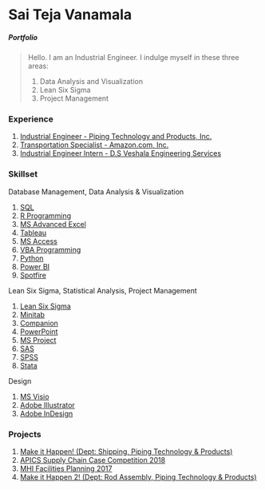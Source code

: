 # Sai Teja Vanamala
##### *Portfolio*
> Hello. I am an Industrial Engineer. I indulge myself in these three areas:
>
>1. Data Analysis and Visualization
>2. Lean Six Sigma
>3. Project Management

### Experience
1. [Industrial Engineer - Piping Technology and Products, Inc.](https://github.com/saitejavanamala/Portfolio/blob/master/Piping%20Tech/Piping%20Tech_Exp.md)
1. [Transportation Specialist - Amazon.com, Inc.](https://github.com/saitejavanamala/Portfolio/blob/master/Amazon/Amazon_Exp.md) 
1. [Industrial Engineer Intern - D.S Veshala Engineering Services]()


### Skillset
Database Management, Data Analysis & Visualization

1. [SQL](https://github.com/saitejavanamala/Portfolio/blob/master/SQL/SQL_Concepts_Projects.md)
2.  [R Programming](https://github.com/saitejavanamala/Portfolio/blob/master/R/R_Concepts_Projects.md)
3.	[MS Advanced Excel](https://github.com/saitejavanamala/Portfolio/blob/master/Microsoft%20Advanced%20Excel/readme.md)
5.  [Tableau](https://github.com/saitejavanamala/Portfolio/blob/master/Tableau/Tableau_Concepts_Projects.md)
1. [MS Access](https://github.com/saitejavanamala/Portfolio/tree/master/Microsoft%20Access)
2. [VBA Programming](https://github.com/saitejavanamala/Portfolio/tree/master/VBA%20Programming)
1.	[Python](https://github.com/saitejavanamala/Portfolio/blob/master/Python/Python_Concepts_Projects.md)
3.	[Power BI](https://github.com/saitejavanamala/Portfolio/blob/master/Power%20BI/Power%20BI_Concepts_Projects.md)
4.	[Spotfire](https://github.com/saitejavanamala/Portfolio/blob/master/Spotfire/Spotfire_Concepts_Projects.md)

Lean Six Sigma, Statistical Analysis, Project Management
 
1.	[Lean Six Sigma](https://github.com/saitejavanamala/Portfolio/blob/master/Lean%20Six%20Sigma/Lean_Six_Sigma_Concepts_Projects.md)
2.	[Minitab](https://github.com/saitejavanamala/Portfolio/blob/master/Statistical%20Analysis/Minitab_Concepts_Projects.md)
3. [Companion](https://github.com/saitejavanamala/Portfolio/blob/master/Companion%20by%20Minitab/Companion_Concepts_Projects.md)
4.	[PowerPoint](https://github.com/saitejavanamala/Portfolio/blob/master/PowerPoint/PowerPoint_Concepts_Projects.md)
14.	[MS Project](https://github.com/saitejavanamala/Portfolio/blob/master/Microsoft%20Project/MS%20Project_Concepts_Projects.md)
18. [SAS]()
19. [SPSS]()
20. [Stata]()

Design

1.	[MS Visio](https://github.com/saitejavanamala/Portfolio/blob/master/Microsoft%20Visio/Visio_Concepts_Projects.md)
2.	[Adobe Illustrator](https://github.com/saitejavanamala/Portfolio/blob/master/Adobe%20Illustrator/Adobe%20Illustrator_Concepts_Projects.md)
16.	[Adobe InDesign](https://github.com/saitejavanamala/Portfolio/blob/master/Adobe%20InDesign/Adobe%20InDesign_Concepts_Projects.md)

 ### Projects
 1. [Make it Happen! (Dept: Shipping, Piping Technology & Products)]()
2. [APICS Supply Chain Case Competition 2018]()
3. [MHI Facilities Planning 2017]()
4. [Make it Happen 2! (Dept: Rod Assembly, Piping Technology & Products)]()

